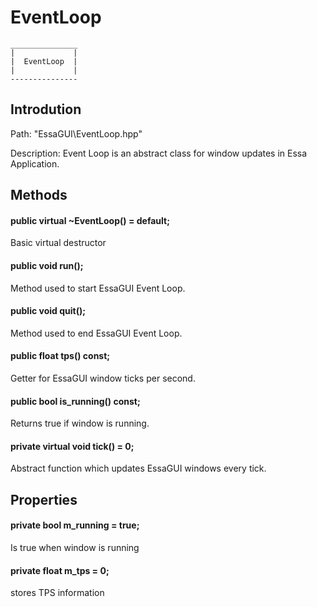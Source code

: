 # EventLoop
    _______________
    |             |
    |  EventLoop  |
    |             |
    ---------------

## Introdution

Path: "EssaGUI\EventLoop.hpp"

Description: Event Loop is an abstract class for window updates in Essa Application.

## Methods

#### public virtual ~EventLoop() = default;

Basic virtual destructor

#### public void run();

Method used to start EssaGUI Event Loop.

#### public void quit();

Method used to end EssaGUI Event Loop.

#### public float tps() const;

Getter for EssaGUI window ticks per second.

#### public bool is_running() const;

Returns true if window is running.

#### private virtual void tick() = 0;

Abstract function which updates EssaGUI windows every tick.

## Properties

#### private bool m_running = true;

Is true when window is running

#### private float m_tps = 0;

stores TPS information

